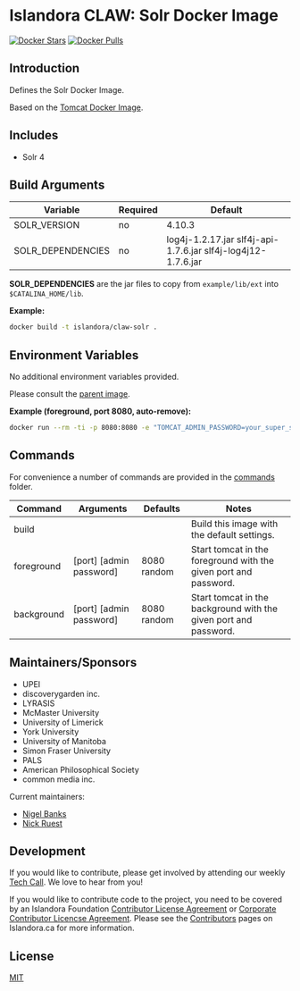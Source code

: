 # Islandora CLAW: Solr Docker Image

[![Docker Stars](https://img.shields.io/docker/stars/islandora/claw-solr.svg)](https://hub.docker.com/r/islandora/claw-solr/)
[![Docker Pulls](https://img.shields.io/docker/pulls/islandora/claw-solr.svg)](https://hub.docker.com/r/islandora/claw-solr/)

## Introduction

Defines the Solr Docker Image.

Based on the [Tomcat Docker Image](https://github.com/Islandora-CLAW/docker-tomcat).

## Includes

* Solr 4

## Build Arguments

| Variable          | Required | Default                                                      |
|-------------------|----------|--------------------------------------------------------------|
| SOLR_VERSION      | no       | 4.10.3                                                       |
| SOLR_DEPENDENCIES | no       | log4j-1.2.17.jar slf4j-api-1.7.6.jar slf4j-log4j12-1.7.6.jar |

**SOLR_DEPENDENCIES** are the jar files to copy from ```example/lib/ext``` into
```$CATALINA_HOME/lib```.

**Example:**
```bash
docker build -t islandora/claw-solr .
```

## Environment Variables

No additional environment variables provided.

Please consult the [parent image](https://github.com/Islandora-CLAW/docker-tomcat).

**Example (foreground, port 8080, auto-remove):**
```bash
docker run --rm -ti -p 8080:8080 -e "TOMCAT_ADMIN_PASSWORD=your_super_secure_password" islandora/claw-solr
```

## Commands

For convenience a number of commands are provided in the [commands](/commands)
folder.

| Command    | Arguments               | Defaults    | Notes                                                            |
|------------|-------------------------|-------------|------------------------------------------------------------------|
| build      |                         |             | Build this image with the default settings.                      |
| foreground | [port] [admin password] | 8080 random | Start tomcat in the foreground with the given port and password. |
| background | [port] [admin password] | 8080 random | Start tomcat in the background with the given port and password. |

## Maintainers/Sponsors

* UPEI
* discoverygarden inc.
* LYRASIS
* McMaster University
* University of Limerick
* York University
* University of Manitoba
* Simon Fraser University
* PALS
* American Philosophical Society
* common media inc.

Current maintainers:

* [Nigel Banks](https://github.com/nigelgbanks)
* [Nick Ruest](https://github.com/ruebot)

## Development

If you would like to contribute, please get involved by attending our weekly [Tech Call](https://github.com/Islandora-CLAW/CLAW/wiki). We love to hear from you!

If you would like to contribute code to the project, you need to be covered by an Islandora Foundation [Contributor License Agreement](http://islandora.ca/sites/default/files/islandora_cla.pdf) or [Corporate Contributor Licencse Agreement](http://islandora.ca/sites/default/files/islandora_ccla.pdf). Please see the [Contributors](http://islandora.ca/resources/contributors) pages on Islandora.ca for more information.

## License

[MIT](https://opensource.org/licenses/MIT)
